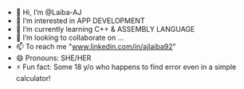 - 👋 Hi, I’m @Laiba-AJ
- 👀 I’m interested in APP DEVELOPMENT
- 🌱 I’m currently learning C++ & ASSEMBLY LANGUAGE
- 💞️ I’m looking to collaborate on ...
- 📫 To reach me "www.linkedin.com/in/ajlaiba92"
- 😄 Pronouns: SHE/HER
- ⚡ Fun fact: Some 18 y/o who happens to find error even in a simple calculator!

<!---
Laiba-AJ/Laiba-AJ is a ✨ special ✨ repository because its `README.md` (this file) appears on your GitHub profile.
You can click the Preview link to take a look at your changes.
--->
